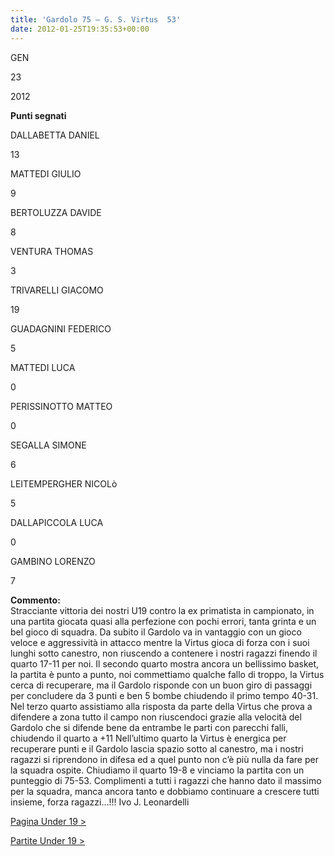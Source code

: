 ```yaml
---
title: 'Gardolo 75 – G. S. Virtus  53'
date: 2012-01-25T19:35:53+00:00
---
```

GEN

23

2012

**Punti segnati**

DALLABETTA DANIEL

13

MATTEDI GIULIO

9

BERTOLUZZA DAVIDE

8

VENTURA THOMAS

3

TRIVARELLI GIACOMO

19

GUADAGNINI FEDERICO

5

MATTEDI LUCA

0

PERISSINOTTO MATTEO

0

SEGALLA SIMONE

6

LEITEMPERGHER NICOLò

5

DALLAPICCOLA LUCA

0

GAMBINO LORENZO

7

**Commento:**  
Stracciante vittoria dei nostri U19 contro la ex primatista in campionato, in una partita giocata quasi alla perfezione con pochi errori, tanta grinta e un bel gioco di squadra. Da subito il Gardolo va in vantaggio con un gioco veloce e aggressività in attacco mentre la Virtus gioca di forza con i suoi lunghi sotto canestro, non riuscendo a contenere i nostri ragazzi finendo il quarto 17-11 per noi. Il secondo quarto mostra ancora un bellissimo basket, la partita è punto a punto, noi commettiamo qualche fallo di troppo, la Virtus cerca di recuperare, ma il Gardolo risponde con un buon giro di passaggi per concludere da 3 punti e ben 5 bombe chiudendo il primo tempo 40-31. Nel terzo quarto assistiamo alla risposta da parte della Virtus che prova a difendere a zona tutto il campo non riuscendoci grazie alla velocità del Gardolo che si difende bene da entrambe le parti con parecchi falli, chiudendo il quarto a +11 Nell’ultimo quarto la Virtus è energica per recuperare punti e il Gardolo lascia spazio sotto al canestro, ma i nostri ragazzi si riprendono in difesa ed a quel punto non c’è più nulla da fare per la squadra ospite. Chiudiamo il quarto 19-8 e vinciamo la partita con un punteggio di 75-53. Complimenti a tutti i ragazzi che hanno dato il massimo per la squadra, manca ancora tanto e dobbiamo continuare a crescere tutti insieme, forza ragazzi…!!! Ivo J. Leonardelli

[Pagina Under 19 >](http://www.basketgardolo.it/under-19)

[Partite Under 19 >](http://www.basketgardolo.it/?tag=under-19&cat=11)